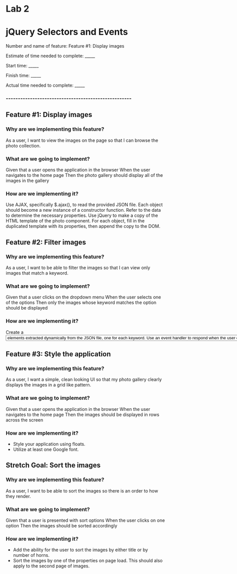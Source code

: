 # Lab 2
# jQuery Selectors and Events


Number and name of feature: Feature #1: Display images

Estimate of time needed to complete: _____

Start time: _____

Finish time: _____

Actual time needed to complete: _____



### ----------------------------------------------------
## Feature #1: Display images

### Why are we implementing this feature?
As a user, I want to view the images on the page so that I can browse the photo collection.

### What are we going to implement?
Given that a user opens the application in the browser When the user navigates to the home page Then the photo gallery should display all of the images in the gallery

### How are we implementing it?
Use AJAX, specifically $.ajax(), to read the provided JSON file.
Each object should become a new instance of a constructor function. Refer to the data to determine the necessary properties.
Use jQuery to make a copy of the HTML template of the photo component. For each object, fill in the duplicated template with its properties, then append the copy to the DOM.

## Feature #2: Filter images

### Why are we implementing this feature?
As a user, I want to be able to filter the images so that I can view only images that match a keyword.

### What are we going to implement?
Given that a user clicks on the dropdown menu When the user selects one of the options Then only the images whose keyword matches the option should be displayed

### How are we implementing it?
Create a <select> element which contains unique <option> elements extracted dynamically from the JSON file, one for each keyword.
Use an event handler to respond when the user chooses an option from the select menu. Hide all of the images, then show those whose keyword matches the option chosen.

## Feature #3: Style the application

### Why are we implementing this feature?
As a user, I want a simple, clean looking UI so that my photo gallery clearly displays the images in a grid like pattern.

### What are we going to implement?
Given that a user opens the application in the browser When the user navigates to the home page Then the images should be displayed in rows across the screen

### How are we implementing it?
- Style your application using floats.
- Utilize at least one Google font.

## Stretch Goal: Sort the images

### Why are we implementing this feature?
As a user, I want to be able to sort the images so there is an order to how they render.

### What are we going to implement?
Given that a user is presented with sort options When the user clicks on one option Then the images should be sorted accordingly

### How are we implementing it?
- Add the ability for the user to sort the images by either title or by number of horns.
- Sort the images by one of the properties on page load. This should also apply to the second page of images.